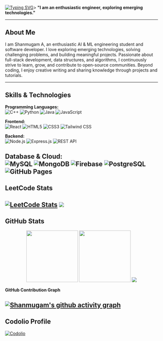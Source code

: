 <!-- Name Banner -->
[![Typing SVG](https://readme-typing-svg.demolab.com/?lines=I+am+Shanmugam;Software+Developer;AI/ML+Engineer?color=F724A9)](https://git.io/typing-svg)> 
**"I am an enthusiastic engineer, exploring emerging technologies."**  

---

##  About Me

I am Shanmugam A, an enthusiastic AI & ML engineering student and software developer. I love exploring emerging technologies, solving challenging problems, and building meaningful projects. Passionate about full-stack development, data structures, and algorithms, I continuously strive to learn, grow, and contribute to open-source communities. Beyond coding, I enjoy creative writing and sharing knowledge through projects and tutorials.

---

##  Skills & Technologies

**Programming Languages:**  
![C++](https://img.shields.io/badge/C++-00599C?style=for-the-badge&logo=cplusplus&logoColor=white)
![Python](https://img.shields.io/badge/Python-3776AB?style=for-the-badge&logo=python&logoColor=white)
![Java](https://img.shields.io/badge/Java-007396?style=for-the-badge&logo=java&logoColor=white)
![JavaScript](https://img.shields.io/badge/JavaScript-F7DF1E?style=for-the-badge&logo=javascript&logoColor=black)

**Frontend:**  
![React](https://img.shields.io/badge/React-61DAFB?style=for-the-badge&logo=react&logoColor=black)
![HTML5](https://img.shields.io/badge/HTML5-E34F26?style=for-the-badge&logo=html5&logoColor=white)
![CSS3](https://img.shields.io/badge/CSS3-1572B6?style=for-the-badge&logo=css3&logoColor=white)
![Tailwind CSS](https://img.shields.io/badge/Tailwind_CSS-38B2AC?style=for-the-badge&logo=tailwind-css&logoColor=white)

**Backend:**  
![Node.js](https://img.shields.io/badge/Node.js-339933?style=for-the-badge&logo=nodedotjs&logoColor=white)
![Express.js](https://img.shields.io/badge/Express.js-000000?style=for-the-badge&logo=express&logoColor=white)
![REST API](https://img.shields.io/badge/REST_API-61DAFB?style=for-the-badge)

**Database & Cloud:**  
![MySQL](https://img.shields.io/badge/MySQL-4479A1?style=for-the-badge&logo=mysql&logoColor=white)
![MongoDB](https://img.shields.io/badge/MongoDB-4EA94B?style=for-the-badge&logo=mongodb&logoColor=white)
![Firebase](https://img.shields.io/badge/Firebase-FFCA28?style=for-the-badge&logo=firebase&logoColor=black)
![PostgreSQL](https://img.shields.io/badge/PostgreSQL-336791?style=for-the-badge&logo=postgresql&logoColor=white)
![GitHub Pages](https://img.shields.io/badge/GitHub_Pages-181717?style=for-the-badge&logo=github&logoColor=white)
---

##  LeetCode Stats

[![LeetCode Stats](https://leetcard.jacoblin.cool/SHANMUGAM_A?theme=dark&font=Source%20Code%20Pro&ext=contest)](https://leetcode.com/u/SHANMUGAM_A/)
![](https://leetcard.jacoblin.cool/SHANMUGAM_A?ext=heatmap)
---

##  GitHub Stats

<p align="center">
  <img height="170em" src="https://github-readme-stats.vercel.app/api?username=Shan070106&show_icons=true&theme=react&hide_border=true&bg_color=0D1117&title_color=58A6FF&icon_color=58A6FF" />
  <img height="170em" src="https://github-readme-streak-stats.herokuapp.com/?user=Shan070106&theme=react##  GitHub Trophies

<p align="center">
  <img src="https://github-profile-trophy.vercel.app/?username=Shan070106&theme=radical&no-frame=true&no-bg=true&margin-w=10" />
</p>

**GitHub Contribution Graph**

[![Shanmugam's github activity graph](https://github-readme-activity-graph.vercel.app/graph?username=Shan070106&theme=github-compact)](https://github.com/Shan070106/github-readme-activity-graph)
---
##  Codolio Profile
[![Codolio](https://img.shields.io/badge/Codolio-View%20Profile-blue?style=for-the-badge&logo=Codio&logoColor=white)](https://codolio.com/profile/Shanmugam.A)


